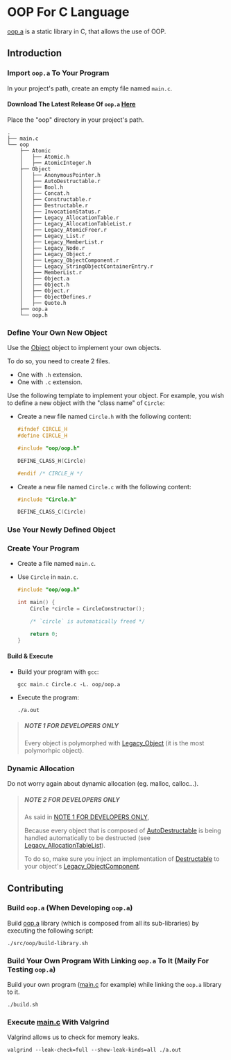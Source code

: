 # OOP For C Language

[oop.a](src/lib/oop/oop.a) is a static library in C, that allows the use of OOP.

## Introduction

### Import `oop.a` To Your Program

In your project's path, create an empty file named `main.c`.

#### Download The Latest Release Of `oop.a` [Here](https://github.com/taljacob2/oop/releases/)

Place the "oop" directory in your project's path.
```
.
├── main.c
└── oop
    ├── Atomic
    │   ├── Atomic.h
    │   ├── AtomicInteger.h
    ├── Object
    │   ├── AnonymousPointer.h
    │   ├── AutoDestructable.r
    │   ├── Bool.h
    │   ├── Concat.h
    │   ├── Constructable.r
    │   ├── Destructable.r
    │   ├── InvocationStatus.r
    │   ├── Legacy_AllocationTable.r
    │   ├── Legacy_AllocationTableList.r
    │   ├── Legacy_AtomicFreer.r
    │   ├── Legacy_List.r
    │   ├── Legacy_MemberList.r
    │   ├── Legacy_Node.r
    │   ├── Legacy_Object.r
    │   ├── Legacy_ObjectComponent.r
    │   ├── Legacy_StringObjectContainerEntry.r
    │   ├── MemberList.r
    │   ├── Object.a
    │   ├── Object.h
    │   ├── Object.r
    │   ├── ObjectDefines.r
    │   ├── Quote.h
    ├── oop.a
    └── oop.h
```

### Define Your Own New Object

Use the [Object](src/lib/oop/Object/Object.r) object to implement your own objects.

To do so, you need to create 2 files.
- One with `.h` extension.
- One with `.c` extension.

Use the following template to implement your object.
For example, you wish to define a new object with the "class name" of `Circle`:

- Create a new file named `Circle.h` with the following content:
  ```c
  #ifndef CIRCLE_H
  #define CIRCLE_H

  #include "oop/oop.h"

  DEFINE_CLASS_H(Circle)

  #endif /* CIRCLE_H */
  ```

- Create a new file named `Circle.c` with the following content:
  ```c
  #include "Circle.h"

  DEFINE_CLASS_C(Circle)
  ``` 
 
### Use Your Newly Defined Object

### Create Your Program

- Create a file named `main.c`.

- Use `Circle` in `main.c`.
  ```c
  #include "oop/oop.h"

  int main() {
      Circle *circle = CircleConstructor();

      /* `circle` is automatically freed */

      return 0;
  }
  ```

#### Build & Execute

- Build your program with `gcc`:
  ```
  gcc main.c Circle.c -L. oop/oop.a
  ```

- Execute the program:
  ```
  ./a.out
  ```

> ##### NOTE 1 FOR DEVELOPERS ONLY
> Every object is polymorphed with [Legacy_Object](src/lib/oop/Object/Legacy_Object.r)
  (it is the most polymorhpic object).

### Dynamic Allocation

Do not worry again about dynamic allocation (eg. malloc, calloc...).

> ##### NOTE 2 FOR DEVELOPERS ONLY
> As said in [NOTE 1 FOR DEVELOPERS ONLY](#NOTE-1-FOR-DEVELOPERS-ONLY),
> 
> Because every object that is composed of [AutoDestructable](src/lib/oop/Object/AutoDestructable.r)
> is being handled automatically to be destructed (see
> [Legacy_AllocationTableList](/src/lib/oop/Object/Legacy_AllocationTableList.r)).
> 
> To do so, make sure you inject an implementation of
> [Destructable](src/lib/oop/Object/Destructable.r) to your object's
> [Legacy_ObjectComponent](src/lib/oop/Object/Legacy_ObjectComponent.r).


## Contributing

### Build `oop.a` (When Developing `oop.a`)

Build [oop.a](src/lib/oop/oop.a) library (which is composed from all its sub-libraries)
by executing the following script:
```
./src/oop/build-library.sh
```

### Build Your Own Program With Linking `oop.a` To It (Maily For Testing `oop.a`)

Build your own program ([main.c](src/main/main.c) for example) while linking the
`oop.a` library to it.
```
./build.sh
```

### Execute [main.c](src/main/main.c) With Valgrind

Valgrind allows us to check for memory leaks.
```
valgrind --leak-check=full --show-leak-kinds=all ./a.out
```
